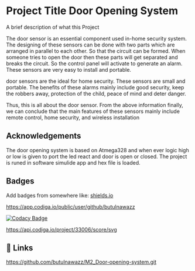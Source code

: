 
# Project Title  Door Opening System

A brief description of what this Project

The door sensor is an essential component used in-home security system. The designing of these sensors can be done with two parts which are arranged in parallel to each other. So that the circuit can be formed. When someone tries to open the door then these parts will get separated and breaks the circuit. So the control panel will activate to generate an alarm. 
These sensors are very easy to install and portable.

door sensors are the ideal for home security. These sensors are small and portable. The benefits of these alarms mainly include good security, keep the robbers away, protection of the child, peace of mind and deter danger.

Thus, this is all about the door sensor. From the above information finally, we can conclude that the main features of these sensors mainly include remote control, home security, and wireless installation




## Acknowledgements

The door opening system is based on Atmega328 and when ever logic high or low is given to port the led react and door is open or closed.
The project is runed in software simulide app and hex file is loaded.

## Badges

Add badges from somewhere like: [shields.io](https://shields.io/)

https://app.codiga.io/public/user/github/butulnawazz


[![Codacy Badge](https://app.codacy.com/project/badge/Grade/f43168efbef144f699b252d7574ebd5f)](https://www.codacy.com/gh/butulnawazz/M1_Bus-reservation/dashboard?utm_source=github.com&amp;utm_medium=referral&amp;utm_content=butulnawazz/M1_Bus-reservation&amp;utm_campaign=Badge_Grade)

https://api.codiga.io/project/33006/score/svg

## 🔗 Links
https://github.com/butulnawazz/M2_Door-opening-system.git

